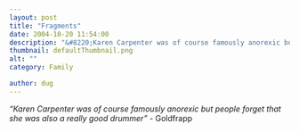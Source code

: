 ```yaml
---
layout: post
title: "Fragments"
date: 2004-10-20 11:54:00
description: "&#8220;Karen Carpenter was of course famously anorexic but people forget that she was also a really good drummer&#8221; - Goldfrapp&#8230;"
thumbnail: defaultThumbnail.png
alt: ""
category: Family

author: dug
---
```


<p><em>&#8220;Karen Carpenter was of course famously anorexic but people forget that she was also a really good drummer&#8221;</em> - Goldfrapp</p>
